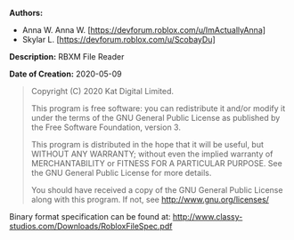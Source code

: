 **Authors:**

- Anna W. Anna W. [https://devforum.roblox.com/u/ImActuallyAnna]
- Skylar L. [https://devforum.roblox.com/u/ScobayDu]

**Description:** RBXM File Reader

**Date of Creation:** 2020-05-09

> Copyright (C) 2020 Kat Digital Limited.
>
> This program is free software: you can redistribute it and/or modify
> it under the terms of the GNU General Public License as published by
> the Free Software Foundation, version 3.
>
> This program is distributed in the hope that it will be useful, but
> WITHOUT ANY WARRANTY; without even the implied warranty of
> MERCHANTABILITY or FITNESS FOR A PARTICULAR PURPOSE. See the GNU
> General Public License for more details.
>
> You should have received a copy of the GNU General Public License
> along with this program. If not, see <http://www.gnu.org/licenses/>

Binary format specification can be found at:
http://www.classy-studios.com/Downloads/RobloxFileSpec.pdf
